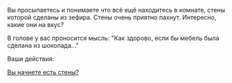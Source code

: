Вы просыпаетесь и понимаете что всё ещё находитесь в комнате, стены которой сделаны из зефира. Стены очень приятно пахнут. Интересно, какие они на вкус?

В голове у вас проносится мысль: "Как здорово, если бы мебель была сделана из шоколада..."

Ваши действия: 

[Вы начнете есть стены?](../eating-walls/eating-marshmallows.md)
